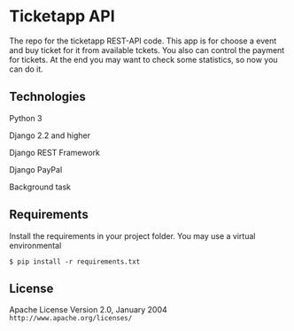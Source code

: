 # Ticketapp API

The repo for the ticketapp REST-API code. This app is for choose a event and buy ticket for it from available tckets. You also can control the payment for tickets. At the end you may want to check some statistics, so now you can do it.


## Technologies
Python 3

Django 2.2 and higher

Django REST Framework

Django PayPal

Background task

## Requirements
Install the requirements in your project folder. You may use a virtual environmental

`$ pip install -r requirements.txt`

## License
Apache License
                           Version 2.0, January 2004
                        `http://www.apache.org/licenses/`


